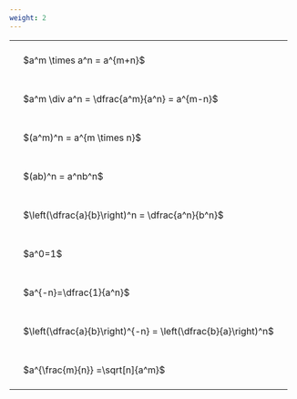 ```yaml
---
weight: 2
---
```


<style type="text/css">
#T_b2c09 th.col_heading {
  text-align: left;
  font-size: 1em;
}
#T_b2c09 td {
  text-align: left;
  font-size: 1em;
  padding: 1.5em;
}
</style>
<table id="T_b2c09">
  <thead>
  </thead>
  <tbody>
    <tr>
      <td id="T_b2c09_row0_col0" class="data row0 col0" >$a^m \times a^n = a^{m+n}$</td>
    </tr>
    <tr>
      <td id="T_b2c09_row1_col0" class="data row1 col0" >$a^m \div a^n = \dfrac{a^m}{a^n} = a^{m-n}$</td>
    </tr>
    <tr>
      <td id="T_b2c09_row2_col0" class="data row2 col0" >$(a^m)^n = a^{m \times n}$</td>
    </tr>
    <tr>
      <td id="T_b2c09_row3_col0" class="data row3 col0" >$(ab)^n = a^nb^n$</td>
    </tr>
    <tr>
      <td id="T_b2c09_row4_col0" class="data row4 col0" >$\left(\dfrac{a}{b}\right)^n = \dfrac{a^n}{b^n}$</td>
    </tr>
    <tr>
      <td id="T_b2c09_row5_col0" class="data row5 col0" >$a^0=1$</td>
    </tr>
    <tr>
      <td id="T_b2c09_row6_col0" class="data row6 col0" >$a^{-n}=\dfrac{1}{a^n}$</td>
    </tr>
    <tr>
      <td id="T_b2c09_row7_col0" class="data row7 col0" >$\left(\dfrac{a}{b}\right)^{-n} = \left(\dfrac{b}{a}\right)^n$</td>
    </tr>
    <tr>
      <td id="T_b2c09_row8_col0" class="data row8 col0" >$a^{\frac{m}{n}} =\sqrt[n]{a^m}$</td>
    </tr>
  </tbody>
</table>
